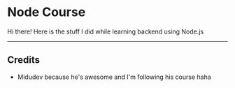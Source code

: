 # Node Course

Hi there! Here is the stuff I did while learning backend using Node.js

---

## Credits

- Midudev because he's awesome and I'm following his course haha
